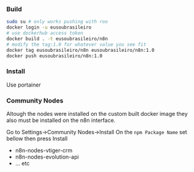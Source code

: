 ### Build

```bash
sudo su # only works pushing with roo
docker login -u eusoubrasileiro
# use dockerhub access token
docker build . -t eusoubrasileiro/n8n
# modify the tag:1.0 for whatever value you see fit
docker tag eusoubrasileiro/n8n eusoubrasileiro/n8n:1.0
docker push eusoubrasileiro/n8n:1.0
```

### Install

Use portainer 

### Community Nodes

Altough the nodes were installed on the custom built docker image they also must be installed on the n8n interface.

Go to Settings->Community Nodes->Install
On the `npm Package Name` set bellow then press Install

- n8n-nodes-vtiger-crm 
- n8n-nodes-evolution-api 
- ... etc 